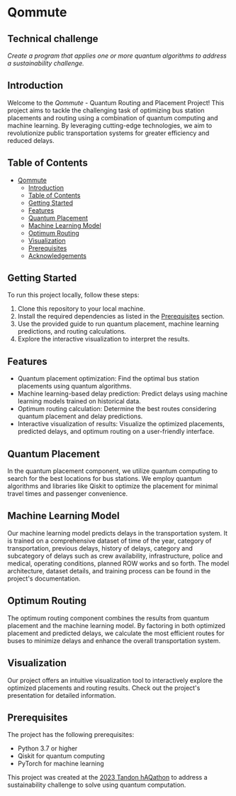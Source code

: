 # Qommute


## Technical challenge

_Create a program that applies one or more quantum algorithms to address a sustainability challenge._


## Introduction
Welcome to the *Qommute* - Quantum Routing and Placement Project! This project aims to tackle the challenging task of optimizing bus station placements and routing using a combination of quantum computing and machine learning. By leveraging cutting-edge technologies, we aim to revolutionize public transportation systems for greater efficiency and reduced delays.

## Table of Contents
- [Qommute](#qommute)
  - [Introduction](#introduction)
  - [Table of Contents](#table-of-contents)
  - [Getting Started](#getting-started)
  - [Features](#features)
  - [Quantum Placement](#quantum-placement)
  - [Machine Learning Model](#machine-learning-model)
  - [Optimum Routing](#optimum-routing)
  - [Visualization](#visualization)
  - [Prerequisites](#prerequisites)
  - [Acknowledgements](#acknowledgements)

## Getting Started
To run this project locally, follow these steps:

1. Clone this repository to your local machine.
2. Install the required dependencies as listed in the [Prerequisites](#prerequisites) section.
4. Use the provided guide to run quantum placement, machine learning predictions, and routing calculations.
5. Explore the interactive visualization to interpret the results.

## Features
- Quantum placement optimization: Find the optimal bus station placements using quantum algorithms.
- Machine learning-based delay prediction: Predict delays using machine learning models trained on historical data.
- Optimum routing calculation: Determine the best routes considering quantum placement and delay predictions.
- Interactive visualization of results: Visualize the optimized placements, predicted delays, and optimum routing on a user-friendly interface.

## Quantum Placement
In the quantum placement component, we utilize quantum computing to search for the best locations for bus stations. We employ quantum algorithms and libraries like Qiskit to optimize the placement for minimal travel times and passenger convenience.

## Machine Learning Model
Our machine learning model predicts delays in the transportation system. It is trained on a comprehensive dataset of time of the year, category of transportation, previous delays, history of delays, category and subcategory of delays such as crew availability, infrastructure, police and medical, operating conditions, planned ROW works and so forth. The model architecture, dataset details, and training process can be found in the project's documentation.

## Optimum Routing
The optimum routing component combines the results from quantum placement and the machine learning model. By factoring in both optimized placement and predicted delays, we calculate the most efficient routes for buses to minimize delays and enhance the overall transportation system.

## Visualization
Our project offers an intuitive visualization tool to interactively explore the optimized placements and routing results. Check out the project's presentation for detailed information.

## Prerequisites
The project has the following prerequisites:

- Python 3.7 or higher
- Qiskit for quantum computing
- PyTorch for machine learning


This project was created at the [2023 Tandon hAQathon](https://wp.nyu.edu/haqathon/) to address a sustainability challenge to solve using quantum computation.  
